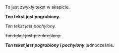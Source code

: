 To jest zwykły tekst w akapicie.

**Ten tekst jest pogrubiony.**

*Ten tekst jest pochylony.*

~~Ten tekst jest przekreślony.~~

***Ten tekst jest pogrubiony i pochylony*** jednocześnie.
